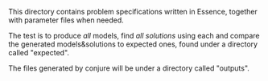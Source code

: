 
This directory contains problem specifications written in Essence,
together with parameter files when needed.

The test is to produce *all* models, find *all solutions* using each and compare the generated models&solutions to expected ones, found under a directory called "expected".

The files generated by conjure will be under a directory called "outputs".


